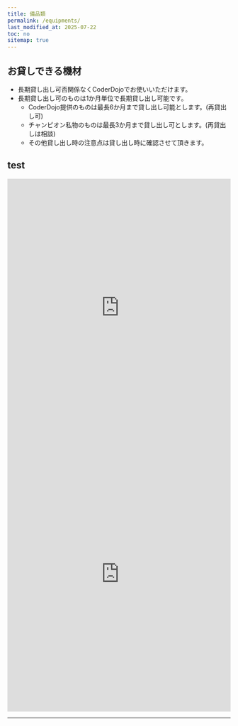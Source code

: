 ```yaml
---
title: 備品類
permalink: /equipments/
last_modified_at: 2025-07-22
toc: no
sitemap: true
---
```

## お貸しできる機材
- 長期貸し出し可否関係なくCoderDojoでお使いいただけます。
- 長期貸し出し可のものは1か月単位で長期貸し出し可能です。
    - CoderDojo提供のものは最長6か月まで貸し出し可能とします。(再貸出し可)
    - チャンピオン私物のものは最長3か月まで貸し出し可とします。(再貸出しは相談)
    - その他貸し出し時の注意点は貸し出し時に確認させて頂きます。


## test
<!-- 縦並びのiframe -->
<iframe src="https://goofy-titanium-a19.notion.site/ebd/23e30118e221818c9320e8aac4ffad63?v=23e30118e221818980e2000cef617f53" width="100%" height="600" frameborder="0" allowfullscreen> </iframe>
<br>
<iframe src="https://goofy-titanium-a19.notion.site/ebd/23830118e221817f8660feeb4c335376?v=23830118e2218147bc40000c950ad4c8" width="100%" height="600" frameborder="0" allowfullscreen></iframe>

---

